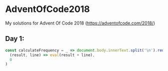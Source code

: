 # AdventOfCode2018
My solutions for Advent Of Code 2018 (https://adventofcode.com/2018/)

## Day 1:
```javascript
const calculateFrequency = _ => document.body.innerText.split('\n').reduce(
  (result, line) => eval(result + line), 
  0
)
```
